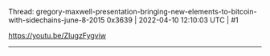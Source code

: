 Thread: gregory-maxwell-presentation-bringing-new-elements-to-bitcoin-with-sidechains-june-8-2015
0x3639 | 2022-04-10 12:10:03 UTC | #1

https://youtu.be/ZIugzFygviw

-------------------------

